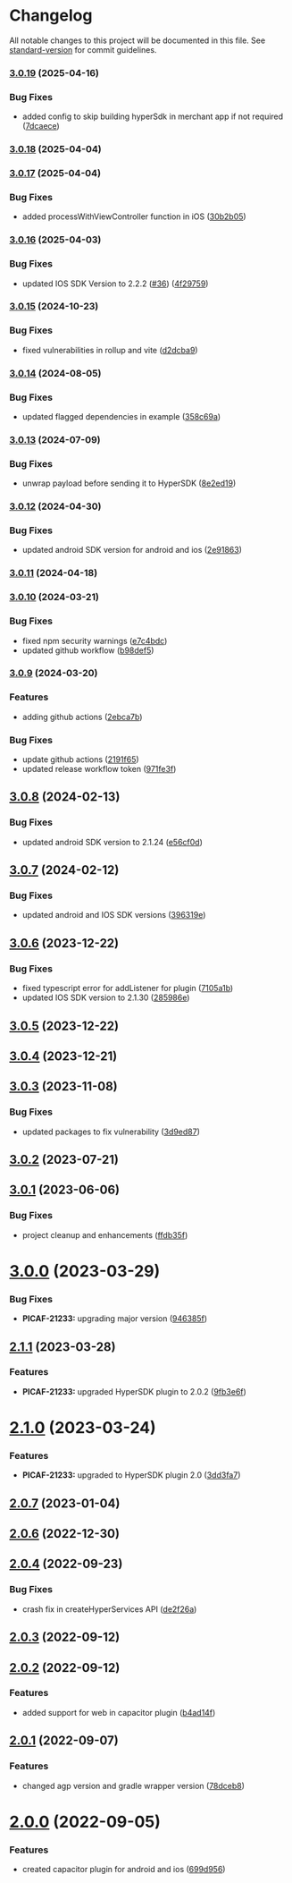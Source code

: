 # Changelog

All notable changes to this project will be documented in this file. See [standard-version](https://github.com/conventional-changelog/standard-version) for commit guidelines.

### [3.0.19](https://github.com/juspay/hyper-sdk-capacitor/compare/v3.0.18...v3.0.19) (2025-04-16)


### Bug Fixes

* added config to skip building hyperSdk in merchant app if not required ([7dcaece](https://github.com/juspay/hyper-sdk-capacitor/commit/7dcaecef5bf1c9c8f65114bc99d1e430215de56c))

### [3.0.18](https://github.com/juspay/hyper-sdk-capacitor/compare/v3.0.17...v3.0.18) (2025-04-04)

### [3.0.17](https://github.com/juspay/hyper-sdk-capacitor/compare/v3.0.16...v3.0.17) (2025-04-04)


### Bug Fixes

* added processWithViewController function in iOS ([30b2b05](https://github.com/juspay/hyper-sdk-capacitor/commit/30b2b056af1addcffb7e18274c4e6525879d784f))

### [3.0.16](https://github.com/juspay/hyper-sdk-capacitor/compare/v3.0.15...v3.0.16) (2025-04-03)


### Bug Fixes

* updated IOS SDK Version to 2.2.2 ([#36](https://github.com/juspay/hyper-sdk-capacitor/issues/36)) ([4f29759](https://github.com/juspay/hyper-sdk-capacitor/commit/4f2975918f7947301b51c025317efae3181415b4))

### [3.0.15](https://github.com/juspay/hyper-sdk-capacitor/compare/v3.0.14...v3.0.15) (2024-10-23)


### Bug Fixes

* fixed vulnerabilities in rollup and vite ([d2dcba9](https://github.com/juspay/hyper-sdk-capacitor/commit/d2dcba929e0b08a8b696cdc7ab38bd2d2c90e314))

### [3.0.14](https://github.com/juspay/hyper-sdk-capacitor/compare/v3.0.13...v3.0.14) (2024-08-05)


### Bug Fixes

* updated flagged dependencies in example ([358c69a](https://github.com/juspay/hyper-sdk-capacitor/commit/358c69a552a7c90d2a11f5997f58d528e0c13e8a))

### [3.0.13](https://github.com/juspay/hyper-sdk-capacitor/compare/v3.0.12...v3.0.13) (2024-07-09)


### Bug Fixes

* unwrap payload before sending it to HyperSDK ([8e2ed19](https://github.com/juspay/hyper-sdk-capacitor/commit/8e2ed1935ec8097e91f975252e46d1b58181d075))

### [3.0.12](https://github.com/juspay/hyper-sdk-capacitor/compare/v3.0.11...v3.0.12) (2024-04-30)


### Bug Fixes

* updated android SDK version for android and ios ([2e91863](https://github.com/juspay/hyper-sdk-capacitor/commit/2e9186374f5bacfd11ae59fffe796b346ca028a5))

### [3.0.11](https://github.com/juspay/hyper-sdk-capacitor/compare/v3.0.10...v3.0.11) (2024-04-18)

### [3.0.10](https://github.com/juspay/hyper-sdk-capacitor/compare/v3.0.9...v3.0.10) (2024-03-21)


### Bug Fixes

* fixed npm security warnings ([e7c4bdc](https://github.com/juspay/hyper-sdk-capacitor/commit/e7c4bdcf30fe1845df29e87071e01d9aa80b33a8))
* updated github workflow ([b98def5](https://github.com/juspay/hyper-sdk-capacitor/commit/b98def556645d866c569fbb14d77a6b5a031ed4c))

### [3.0.9](https://github.com/juspay/hyper-sdk-capacitor/compare/v3.0.8...v3.0.9) (2024-03-20)


### Features

* adding github actions ([2ebca7b](https://github.com/juspay/hyper-sdk-capacitor/commit/2ebca7bfb26dfada52c9389ce89fc0f94e2ffa14))


### Bug Fixes

* update github actions ([2191f65](https://github.com/juspay/hyper-sdk-capacitor/commit/2191f6527e923b94b163e343422551b765dafd76))
* updated release workflow token ([971fe3f](https://github.com/juspay/hyper-sdk-capacitor/commit/971fe3f7a1d9767fed3f98031b3258b4e5af1153))



## [3.0.8](https://github.com/juspay/hyper-sdk-capacitor/compare/v3.0.7...v3.0.8) (2024-02-13)


### Bug Fixes

* updated android SDK version to 2.1.24 ([e56cf0d](https://github.com/juspay/hyper-sdk-capacitor/commit/e56cf0d66ec351ec00eadfc9578dc0e78162404f))



## [3.0.7](https://github.com/juspay/hyper-sdk-capacitor/compare/v3.0.6...v3.0.7) (2024-02-12)


### Bug Fixes

* updated android and IOS SDK versions ([396319e](https://github.com/juspay/hyper-sdk-capacitor/commit/396319ede5aa03bde09811705b0a29bad3d2b7ab))



## [3.0.6](https://github.com/juspay/hyper-sdk-capacitor/compare/v3.0.5...v3.0.6) (2023-12-22)


### Bug Fixes

* fixed typescript error for addListener for plugin ([7105a1b](https://github.com/juspay/hyper-sdk-capacitor/commit/7105a1b92cf64e799480f12abcdfd30526ff2b4a))
* updated IOS SDK version to 2.1.30 ([285986e](https://github.com/juspay/hyper-sdk-capacitor/commit/285986e08055914029263f00c00219daef34e374))



## [3.0.5](https://github.com/juspay/hyper-sdk-capacitor/compare/v3.0.4...v3.0.5) (2023-12-22)



## [3.0.4](https://github.com/juspay/hyper-sdk-capacitor/compare/v3.0.3...v3.0.4) (2023-12-21)



## [3.0.3](https://github.com/juspay/hyper-sdk-capacitor/compare/v3.0.2...v3.0.3) (2023-11-08)


### Bug Fixes

* updated packages to fix vulnerability ([3d9ed87](https://github.com/juspay/hyper-sdk-capacitor/commit/3d9ed87279ba53f17634e5c9216484fb3df38679))



## [3.0.2](https://github.com/juspay/hyper-sdk-capacitor/compare/v3.0.1...v3.0.2) (2023-07-21)



## [3.0.1](https://github.com/juspay/hyper-sdk-capacitor/compare/v3.0.0...v3.0.1) (2023-06-06)


### Bug Fixes

* project cleanup and enhancements ([ffdb35f](https://github.com/juspay/hyper-sdk-capacitor/commit/ffdb35f8258671741770007057f64efcd7c75938))



# [3.0.0](https://github.com/juspay/hyper-sdk-capacitor/compare/v2.1.1...v3.0.0) (2023-03-29)


### Bug Fixes

* **PICAF-21233:** upgrading major version ([946385f](https://github.com/juspay/hyper-sdk-capacitor/commit/946385f681eceb3e2bf23c39382aae8c94e56a61))



## [2.1.1](https://github.com/juspay/hyper-sdk-capacitor/compare/v2.1.0...v2.1.1) (2023-03-28)


### Features

* **PICAF-21233:** upgraded HyperSDK plugin to 2.0.2 ([9fb3e6f](https://github.com/juspay/hyper-sdk-capacitor/commit/9fb3e6f971ba87aeaba7a73e6032cae44af6920d))



# [2.1.0](https://github.com/juspay/hyper-sdk-capacitor/compare/v2.0.7...v2.1.0) (2023-03-24)


### Features

* **PICAF-21233:** upgraded to HyperSDK plugin 2.0 ([3dd3fa7](https://github.com/juspay/hyper-sdk-capacitor/commit/3dd3fa707b95124a93d36106b5dd5bbef18c3257))



## [2.0.7](https://github.com/juspay/hyper-sdk-capacitor/compare/v2.0.6...v2.0.7) (2023-01-04)



## [2.0.6](https://github.com/juspay/hyper-sdk-capacitor/compare/v2.0.4...v2.0.6) (2022-12-30)



## [2.0.4](https://github.com/juspay/hyper-sdk-capacitor/compare/v2.0.3...v2.0.4) (2022-09-23)


### Bug Fixes

* crash fix in createHyperServices API ([de2f26a](https://github.com/juspay/hyper-sdk-capacitor/commit/de2f26aa07144c2bd21772beda284f6898453ed7))



## [2.0.3](https://github.com/juspay/hyper-sdk-capacitor/compare/v2.0.2...v2.0.3) (2022-09-12)



## [2.0.2](https://github.com/juspay/hyper-sdk-capacitor/compare/v2.0.1...v2.0.2) (2022-09-12)


### Features

* added support for web in capacitor plugin ([b4ad14f](https://github.com/juspay/hyper-sdk-capacitor/commit/b4ad14f31cbb99d1bc3d94ed229279fd733b7888))



## [2.0.1](https://github.com/juspay/hyper-sdk-capacitor/compare/v2.0.0...v2.0.1) (2022-09-07)


### Features

* changed agp version and gradle wrapper version ([78dceb8](https://github.com/juspay/hyper-sdk-capacitor/commit/78dceb886f93b5b7814e727e2c594c55dbd4d657))



# [2.0.0](https://github.com/juspay/hyper-sdk-capacitor/compare/699d956191d00113da61342f062b9b33392fdcee...v2.0.0) (2022-09-05)


### Features

* created capacitor plugin for android and ios ([699d956](https://github.com/juspay/hyper-sdk-capacitor/commit/699d956191d00113da61342f062b9b33392fdcee))

